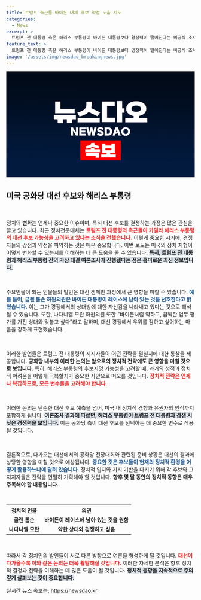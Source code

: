 ```yaml
---
title: 트럼프 측근들 바이든 대체 후보 약점 노출 시도
categories:
  - News
excerpt: >
  트럼프 전 대통령 측은 해리스 부통령이 바이든 대통령보다 경쟁력이 떨어진다는 비공식 조사 결과에 충격! 대선 레이스의 숨은 전략과 후보들의 스캔들, 그리고 정치판의 복잡한 상황이 드러나며, 앞으로의 대선 판세가 궁금해진다.
feature_text: >
  트럼프 전 대통령 측은 해리스 부통령이 바이든 대통령보다 경쟁력이 떨어진다는 비공식 조사 결과에 충격! 대선 레이스의 숨은 전략과 후보들의 스캔들, 그리고 정치판의 복잡한 상황이 드러나며, 앞으로의 대선 판세가 궁금해진다.
image: '/assets/img/newsdao_breakingnews.jpg'
---
```


<p><img src="/assets/img/newsdao_breakingnews.jpg" alt="cryptoinkorea 속보" /></p>

<h2 data-ke-size="size26">미국 공화당 대선 후보와 해리스 부통령</h2>

<p data-ke-size="size16">&nbsp;</p>

<p>정치의 <b>변화</b>는 언제나 중요한 이슈이며, 특히 대선 후보를 결정하는 과정은 많은 관심을 끌고 있습니다. 최근 정치전문매체는 <b><span style="color: #ee2323;">트럼프 전 대통령의 측근들이 카멀라 해리스 부통령의 대선 후보 가능성을 고려하고 있다는 소식을 전했습니다.</span></b> 이렇게 중요한 시기에, 경쟁자들의 강점과 약점을 파악하는 것은 매우 중요합니다. 이번 보도는 미국의 정치 지형이 어떻게 변화할 수 있는지를 이해하는 데 큰 도움을 줄 수 있습니다. <b><span style="background-color: #21538527;">특히, 트럼프 전 대통령과 해리스 부통령 간의 가상 대결 여론조사가 진행됐다는 점은 흥미로운 최신 정보입니다.</span></b></p>

<p data-ke-size="size16">&nbsp;</p>

<p>주요인물이 되는 인물들의 발언은 대선 캠페인 과정에서 큰 영향을 미칠 수 있습니다. <b><span style="color: #1a5490;">예를 들어, 글렌 톰슨 하원의원은 바이든 대통령이 레이스에 남아 있는 것을 선호한다고 밝혔습니다.</span></b> 이는 그가 경쟁에서의 상대방에 대한 자신감을 나타내고 있다는 것으로 해석될 수 있습니다. 또한, 나다니엘 모란 하원의원 또한 "바이든처럼 약하고, 끔찍한 업무 평가를 가진 상대와 맞붙고 싶다"라고 말하며, 대선 경쟁에서 우위를 점하고 싶어하는 마음을 강하게 표현했습니다. </p>

<p data-ke-size="size16">&nbsp;</p>

<p>이러한 발언들은 트럼프 전 대통령의 지지자들이 어떤 전략을 펼칠지에 대한 통찰을 제공합니다. <b>공화당 내부의 이러한 논의는 앞으로의 정치적 전략에도 큰 영향을 미칠 것으로 보입니다.</b> 특히, 해리스 부통령의 후보지명 가능성을 고려할 때, 과거의 성적과 정치적 어려움을 어떻게 극복할지가 중요한 사안으로 떠오를 것입니다. <b><span style="color: #ee2323;">정치적 전략은 언제나 복잡하므로, 모든 변수들을 고려해야 합니다.</span></b></p>

<p data-ke-size="size16">&nbsp;</p>

<p>이러한 논의는 단순한 대선 후보 예측을 넘어, 미국 내 정치적 경향과 유권자의 인식까지 포함하게 됩니다. <b><span style="background-color: #21538527;">여론조사 결과에 따르면, 해리스 부통령이 트럼프 전 대통령과 경쟁 시 낮은 경쟁력을 보입니다.</span></b> 이는 공화당 측이 대선 후보를 선택하는 데 중요한 변수로 작용될 것입니다.</p>

<p data-ke-size="size16">&nbsp;</p>

<p>결론적으로, 다가오는 대선에서의 공화당 전당대회와 관련된 준비 상황은 대선의 결과에 상당한 영향을 미칠 것으로 예상됩니다. <b><span style="color: #1a5490;">중요한 것은 후보들이 현재의 정치적 환경을 어떻게 활용하느냐에 달려 있습니다.</span></b> 정치적 입지와 지지 기반을 다지기 위해 각 후보와 그 지지자들은 전략을 면밀히 기획해야 할 것입니다. <b>향후 몇 달 동안의 정치적 동향은 매우 주목해야 할 내용입니다.</b></p>

<p data-ke-size="size16">&nbsp;</p>

<table>
<tr>
    <th style="text-align: center; height: 17px;"><b>정치적 인물</b></th>
    <th style="text-align: center; height: 17px;"><b>의견</b></th>
</tr>
<tr>
    <td style="text-align: center; height: 17px;"><b>글렌 톰슨</b></td>
    <td style="text-align: center; height: 17px;"><b>바이든이 레이스에 남아 있는 것을 원함</b></td>
</tr>
<tr>
    <td style="text-align: center; height: 17px;"><b>나다니엘 모란</b></td>
    <td style="text-align: center; height: 17px;"><b>약한 상대와 경쟁하고 싶음</b></td>
</tr>
</table>

<p data-ke-size="size16">&nbsp;</p>

<p>따라서 각 정치인의 발언들이 서로 다른 방향으로 여론을 형성하게 될 것입니다. <b><span style="color: #ee2323;">대선이 다가올수록 이와 같은 논의는 더욱 활발해질 것입니다.</span></b> 이러한 자세한 분석은 향후 정치적 결정과 전략을 이해하는 데 많은 도움이 될 것입니다. <b><span style="background-color: #21538527;">정치적 동향을 지속적으로 주의 깊게 살펴보는 것이 중요합니다.</span></b></p>
실시간 뉴스 속보는, <a href="https://newsdao.kr" rel="dofollow">https://newsdao.kr</a>


